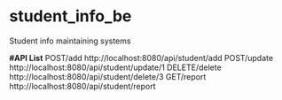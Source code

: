 # student_info_be
Student info maintaining systems

**#API List**
POST/add      http://localhost:8080/api/student/add
POST/update   http://localhost:8080/api/student/update/1
DELETE/delete http://localhost:8080/api/student/delete/3
GET/report    http://localhost:8080/api/student/report
